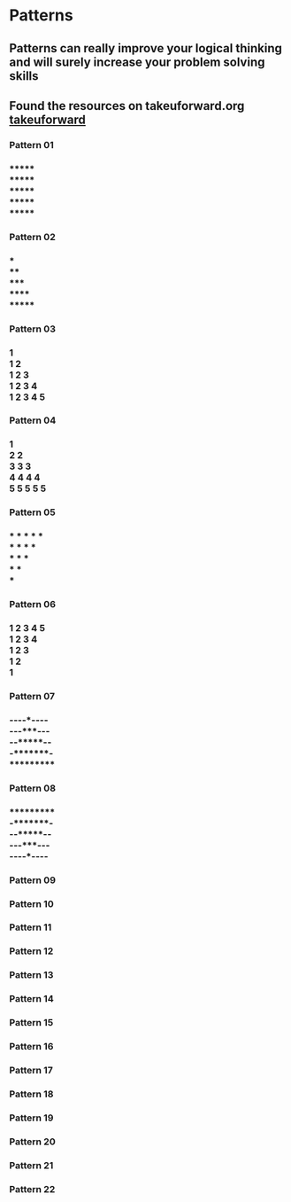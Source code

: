 # Patterns 
## Patterns can really improve your logical thinking and will surely increase your problem solving skills 

## Found the resources on takeuforward.org [takeuforward](https://takeuforward.org)

### Pattern 01 
###  ***** <br> ***** <br> ***** <br> ***** <br> *****
### []()
### Pattern 02
### * <br> ** <br> *** <br> **** <br> *****
### Pattern 03 
### 1 <br> 1 2 <br> 1 2 3 <br> 1 2 3 4 <br> 1 2 3 4 5
### 
### Pattern 04
### 1 <br> 2 2 <br> 3 3 3 <br> 4 4 4 4 <br> 5 5 5 5 5 
### Pattern 05
### * * * * *  <br> * * * * <br> * * * <br> * * <br> *
### Pattern 06
### 1 2 3 4 5 <br> 1 2 3 4 <br> 1 2 3 <br> 1 2 <br> 1 
### Pattern 07 
### ----\*---- <br> ---\*\*\*--- <br> --\*\*\*\*\*--  <br>  -\*\*\*\*\*\*\*-  <br> \*\*\*\*\*\*\*\*\*
### Pattern 08
###  \*\*\*\*\*\*\*\*\* <br> -\*\*\*\*\*\*\*- <br> --\*\*\*\*\*--  <br> ---\*\*\*---  <br> ----\*----
### Pattern 09
### 
### Pattern 10
### 
### Pattern 11 
### 
### Pattern 12
### 
### Pattern 13 
### 
### Pattern 14
### 
### Pattern 15
### 
### Pattern 16
### 
### Pattern 17 
### 
### Pattern 18
### 
### Pattern 19
### 
### Pattern 20
### 
### Pattern 21
### 
### Pattern 22
### 